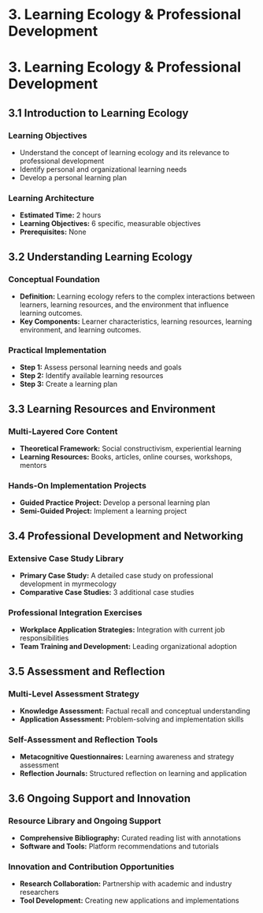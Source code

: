 # 3. Learning Ecology & Professional Development

# 3. Learning Ecology & Professional Development

## 3.1 Introduction to Learning Ecology

### Learning Objectives
- Understand the concept of learning ecology and its relevance to professional development
- Identify personal and organizational learning needs
- Develop a personal learning plan

### Learning Architecture
- **Estimated Time:** 2 hours
- **Learning Objectives:** 6 specific, measurable objectives
- **Prerequisites:** None

## 3.2 Understanding Learning Ecology

### Conceptual Foundation
- **Definition:** Learning ecology refers to the complex interactions between learners, learning resources, and the environment that influence learning outcomes.
- **Key Components:** Learner characteristics, learning resources, learning environment, and learning outcomes.

### Practical Implementation
- **Step 1:** Assess personal learning needs and goals
- **Step 2:** Identify available learning resources
- **Step 3:** Create a learning plan

## 3.3 Learning Resources and Environment

### Multi-Layered Core Content
- **Theoretical Framework:** Social constructivism, experiential learning
- **Learning Resources:** Books, articles, online courses, workshops, mentors

### Hands-On Implementation Projects
- **Guided Practice Project:** Develop a personal learning plan
- **Semi-Guided Project:** Implement a learning project

## 3.4 Professional Development and Networking

### Extensive Case Study Library
- **Primary Case Study:** A detailed case study on professional development in myrmecology
- **Comparative Case Studies:** 3 additional case studies

### Professional Integration Exercises
- **Workplace Application Strategies:** Integration with current job responsibilities
- **Team Training and Development:** Leading organizational adoption

## 3.5 Assessment and Reflection

### Multi-Level Assessment Strategy
- **Knowledge Assessment:** Factual recall and conceptual understanding
- **Application Assessment:** Problem-solving and implementation skills

### Self-Assessment and Reflection Tools
- **Metacognitive Questionnaires:** Learning awareness and strategy assessment
- **Reflection Journals:** Structured reflection on learning and application

## 3.6 Ongoing Support and Innovation

### Resource Library and Ongoing Support
- **Comprehensive Bibliography:** Curated reading list with annotations
- **Software and Tools:** Platform recommendations and tutorials

### Innovation and Contribution Opportunities
- **Research Collaboration:** Partnership with academic and industry researchers
- **Tool Development:** Creating new applications and implementations